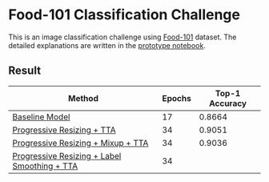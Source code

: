 # Food-101 Classification Challenge
This is an image classification challenge using [Food-101](http://data.vision.ee.ethz.ch/cvl/food-101.tar.gz) dataset.
The detailed explanations are written in the [prototype notebook](https://github.com/steph-jung/Food-101/blob/master/notebooks/SJ_Food_101_Modelling_tiny100_prototype.ipynb).
## Result

| Method | Epochs | Top-1  Accuracy |
|--------|--------|----------------|
| [Baseline Model](https://github.com/steph-jung/Food-101/blob/master/notebooks/SJ_Food_101_Modelling_tiny100_prototype.ipynb) | 17 | 0.8664 |
| [Progressive Resizing + TTA](https://github.com/steph-jung/Food-101/blob/master/notebooks/SJ_Food_101_Modelling_Resizing.ipynb) | 34 | 0.9051 |
| [Progressive Resizing + Mixup + TTA](https://github.com/steph-jung/Food-101/blob/master/notebooks/SJ_Food_101_Modelling_Resizing_Mixup.ipynb) | 34 | 0.9036 |
| [Progressive Resizing + Label Smoothing + TTA]() | 34 | |
